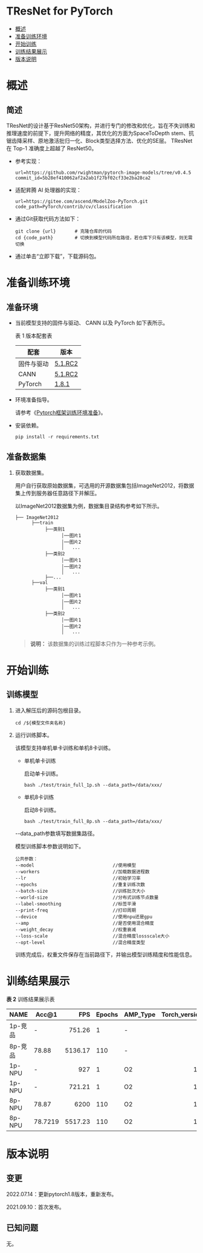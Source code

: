 # TResNet for PyTorch


-   [概述](#概述)
-   [准备训练环境](#准备训练环境)
-   [开始训练](#开始训练)
-   [训练结果展示](#训练结果展示)
-   [版本说明](#版本说明)


# 概述

## 简述

TResNet的设计基于ResNet50架构，并进行专门的修改和优化，旨在不失训练和推理速度的前提下，提升网络的精度，其优化的方面为SpaceToDepth stem、抗锯齿降采样、原地激活批归一化、Block类型选择方法、优化的SE层。 TResNet 在 Top-1 准确度上超越了 ResNet50。

- 参考实现：

    ```
    url=https://github.com/rwightman/pytorch-image-models/tree/v0.4.5 
    commit_id=5b28ef410062af2a2ab1f27bf02cf33e2ba28ca2
    ```

- 适配昇腾 AI 处理器的实现：

    ```
    url=https://gitee.com/ascend/ModelZoo-PyTorch.git
    code_path=PyTorch/contrib/cv/classification 
    ```

- 通过Git获取代码方法如下：

    ```
    git clone {url}       # 克隆仓库的代码
    cd {code_path}        # 切换到模型代码所在路径，若仓库下只有该模型，则无需切换
    ```

- 通过单击“立即下载”，下载源码包。

# 准备训练环境

## 准备环境

- 当前模型支持的固件与驱动、 CANN 以及 PyTorch 如下表所示。

   表 1 版本配套表

    |    配套   |    版本   |
    |----------|---------- |
    | 固件与驱动 |  [5.1.RC2](https://www.hiascend.com/hardware/firmware-drivers?tag=commercial)  |
    |   CANN    |  [5.1.RC2](https://www.hiascend.com/software/cann/commercial?version=5.1.RC2) |
    |  PyTorch  |  [1.8.1](https://gitee.com/ascend/pytorch/tree/master/)   |

- 环境准备指导。

    请参考《[Pytorch框架训练环境准备](https://www.hiascend.com/document/detail/zh/ModelZoo/pytorchframework/ptes)》。

- 安装依赖。

  ```
  pip install -r requirements.txt
  ```

## 准备数据集

1. 获取数据集。

   用户自行获取原始数据集，可选用的开源数据集包括ImageNet2012，将数据集上传到服务器任意路径下并解压。

   以ImageNet2012数据集为例，数据集目录结构参考如下所示。

   ```
   ├── ImageNet2012
         ├──train
              ├──类别1
                    │──图片1
                    │──图片2
                    │   ...       
              ├──类别2
                    │──图片1
                    │──图片2
                    │   ...   
              ├──...                     
         ├──val  
              ├──类别1
                    │──图片1
                    │──图片2
                    │   ...       
              ├──类别2
                    │──图片1
                    │──图片2
                    │   ...              
   ```

   > **说明：** 
   >该数据集的训练过程脚本只作为一种参考示例。

# 开始训练

## 训练模型

1. 进入解压后的源码包根目录。

    ```
    cd /${模型文件夹名称}
    ```

2. 运行训练脚本。

    该模型支持单机单卡训练和单机8卡训练。

   - 单机单卡训练

     启动单卡训练。

     ```
     bash ./test/train_full_1p.sh --data_path=/data/xxx/    
     ```

   - 单机8卡训练

     启动8卡训练。

     ```
     bash ./test/train_full_8p.sh --data_path=/data/xxx/   
     ```

   --data_path参数填写数据集路径。
    
   模型训练脚本参数说明如下。

    ```
    公共参数：
    --model                             //使用模型  
    --workers                           //加载数据进程数
    --lr                                //初始学习率
    --epochs                            //重复训练次数
    --batch-size                        //训练批次大小
    --world-size                        //分布式训练节点数量
    --label-smoothing                   //标签平滑
    --print-freq                        //打印周期
    --device                            //使用npu还是gpu
    --amp                               //是否使用混合精度
    --weight_decay                      //权重衰减
    --loss-scale                        //混合精度lossscale大小
    --opt-level                         //混合精度类型
    ```
    
    训练完成后，权重文件保存在当前路径下，并输出模型训练精度和性能信息。


# 训练结果展示

**表 2**  训练结果展示表

| NAME    | Acc@1 |  FPS | Epochs | AMP_Type | Torch_version |
| ------- |----- | ---: | ------ | ------- | -------:|
| 1p-竞品 | -     |751.26 | 1      |        - | - |
| 8p-竞品 | 78.88 |5136.17 | 110   |        - | - |
| 1p-NPU  | -     |927 | 1      |       O2 | 1.5 |
| 1p-NPU  | -     |721.21| 1      |       O2 | 1.8 |
| 8p-NPU  | 78.87 |6200 | 110    |       O2 | 1.5 |
| 8p-NPU  |78.7219|5517.23 | 110    |       O2 | 1.8 |

# 版本说明

## 变更

2022.07.14：更新pytorch1.8版本，重新发布。

2021.09.10：首次发布。


## 已知问题
无。
